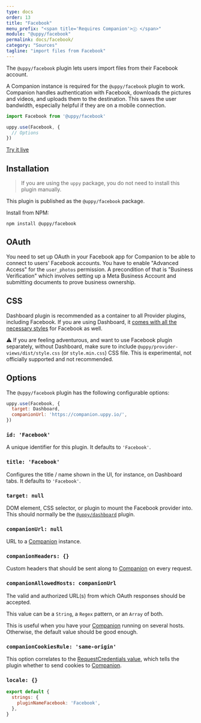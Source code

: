 ```yaml
---
type: docs
order: 13
title: "Facebook"
menu_prefix: "<span title='Requires Companion'>ⓒ </span>"
module: "@uppy/facebook"
permalink: docs/facebook/
category: "Sources"
tagline: "import files from Facebook"
---
```


The `@uppy/facebook` plugin lets users import files from their Facebook account.

A Companion instance is required for the `@uppy/facebook` plugin to work. Companion handles authentication with Facebook, downloads the pictures and videos, and uploads them to the destination. This saves the user bandwidth, especially helpful if they are on a mobile connection.

```js
import Facebook from '@uppy/facebook'

uppy.use(Facebook, {
  // Options
})
```

<a class="TryButton" href="/examples/dashboard/">Try it live</a>

## Installation

> If you are using the `uppy` package, you do not need to install this plugin manually.

This plugin is published as the `@uppy/facebook` package.

Install from NPM:

```shell
npm install @uppy/facebook
```

## OAuth

You need to set up OAuth in your Facebook app for Companion to be able to connect to users' Facebook accounts. You have to enable "Advanced Access" for the `user_photos` permission. A precondition of that is "Business Verification" which involves setting up a Meta Business Account and submitting documents to prove business ownership.

## CSS

Dashboard plugin is recommended as a container to all Provider plugins, including Facebook. If you are using Dashboard, it [comes with all the necessary styles](/docs/dashboard/#CSS) for Facebook as well.

⚠️ If you are feeling adventurous, and want to use Facebook plugin separately, without Dashboard, make sure to include `@uppy/provider-views/dist/style.css` (or `style.min.css`) CSS file. This is experimental, not officially supported and not recommended.

## Options

The `@uppy/facebook` plugin has the following configurable options:

```js
uppy.use(Facebook, {
  target: Dashboard,
  companionUrl: 'https://companion.uppy.io/',
})
```

### `id: 'Facebook'`

A unique identifier for this plugin. It defaults to `'Facebook'`.

### `title: 'Facebook'`

Configures the title / name shown in the UI, for instance, on Dashboard tabs. It defaults to `'Facebook'`.

### `target: null`

DOM element, CSS selector, or plugin to mount the Facebook provider into. This should normally be the [`@uppy/dashboard`](/docs/dashboard) plugin.

### `companionUrl: null`

URL to a [Companion](/docs/companion) instance.

### `companionHeaders: {}`

Custom headers that should be sent along to [Companion](/docs/companion) on every request.

### `companionAllowedHosts: companionUrl`

The valid and authorized URL(s) from which OAuth responses should be accepted.

This value can be a `String`, a `Regex` pattern, or an `Array` of both.

This is useful when you have your [Companion](/docs/companion) running on several hosts. Otherwise, the default value should be good enough.

### `companionCookiesRule: 'same-origin'`

This option correlates to the [RequestCredentials value](https://developer.mozilla.org/en-US/docs/Web/API/Request/credentials), which tells the plugin whether to send cookies to [Companion](/docs/companion).

### `locale: {}`

```js
export default {
  strings: {
    pluginNameFacebook: 'Facebook',
  },
}
```
